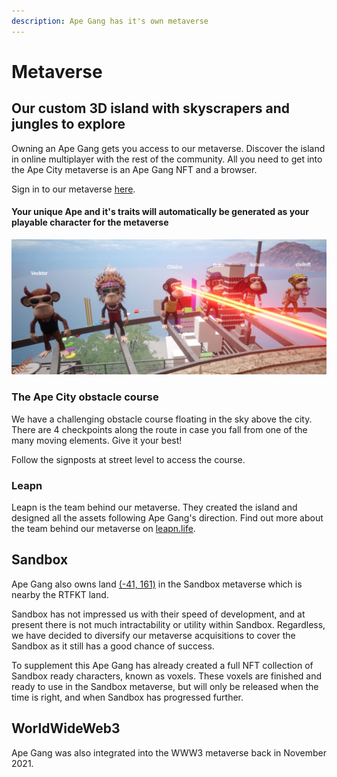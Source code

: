```yaml
---
description: Ape Gang has it's own metaverse
---
```


# Metaverse

## Our custom 3D island with skyscrapers and jungles to explore

Owning an Ape Gang gets you access to our metaverse. Discover the island in online multiplayer with the rest of the community. All you need to get into the Ape City metaverse is an Ape Gang NFT and a browser.

Sign in to our metaverse [here](https://leapn.life/ape-gang/ape-city/).

#### Your unique Ape and it's traits will automatically be generated as your playable character for the metaverse

![Lazer eyes, fire breath and rainbow drool are animated](../.gitbook/assets/ChidzoApe.jpg)

### The Ape City obstacle course

We have a challenging obstacle course floating in the sky above the city. There are 4 checkpoints along the route in case you fall from one of the many moving elements. Give it your best!&#x20;

Follow the signposts at street level to access the course.

### Leapn

Leapn is the team behind our metaverse. They created the island and designed all the assets following Ape Gang's direction. Find out more about the team behind our metaverse on [leapn.life](https://leapn.life/).

## Sandbox

Ape Gang also owns land [(-41, 161)](https://opensea.io/assets/ethereum/0x5cc5b05a8a13e3fbdb0bb9fccd98d38e50f90c38/149083) in the Sandbox metaverse which is nearby the RTFKT land.

Sandbox has not impressed us with their speed of development, and at present there is not much intractability or utility within Sandbox. Regardless, we have decided to diversify our metaverse acquisitions to cover the Sandbox as it still has a good chance of success.&#x20;

To supplement this Ape Gang has already created a full NFT collection of Sandbox ready characters, known as voxels. These voxels are finished and ready to use in the Sandbox metaverse, but will only be released when the time is right, and when Sandbox has progressed further.

## WorldWideWeb3

Ape Gang was also integrated into the WWW3 metaverse back in November 2021.
